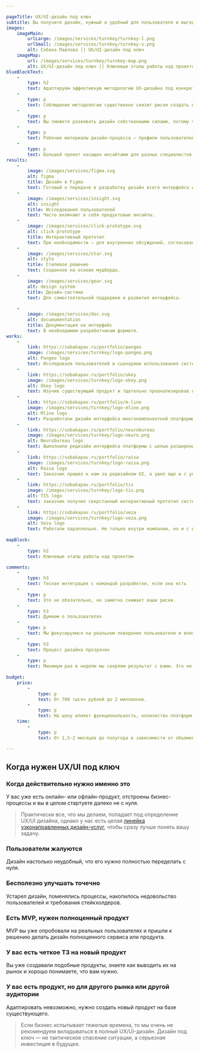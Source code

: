 ```yaml
---

pageTitle: UX/UI-дизайн под ключ
subtitle: Вы получите дизайн, нужный и удобный для пользователя и выгодный бизнесу. Мы создадим его для вас по методологии UX-проектирования.
images:
    imageMain:
        urlLarge: /images/services/turnkey/turnkey-l.png 
        urlSmall: /images/services/turnkey/turnkey-s.png
        alt: Собака Павлова || UX/UI-дизайн под ключ
    imageMap:
        url: /images/services/turnkey/turnkey-map.png
        alt: UX/UI-дизайн под ключ || Ключевые этапы работы над проектом
blueBlockText:
    -
        type: h2
        text: Адаптируем эффективную методологию UX-дизайна под конкретно вашу задачу с учетом всей специфики и нюансов
    -
        type: p
        text: Соблюдение методологии существенно снизит риски создать продукт, не нужный пользователю или проигрывающий конкурентам.
    -
        type: p
        text: Вы сможете развивать дизайн собственными силами, потому что у вас будет дизайн-система и часть экспертизы, полученной вашей командой в ходе регулярных обсуждений.
    -
        type: p
        text: Рабочие материалы дизайн-процесса — профили пользователей, описание бизнес-процессов, результаты исследований пользователей — часто используют в маркетинге.
    -
        type: p
        text: Большой проект насыщен инсайтами для разных специалистов с вашей стороны.
results:
    -
        image: /images/services/figma.svg
        alt: figma
        title: Дизайн в Figma
        text: Готовый к передаче в разработку дизайн всего интерфейса или его части.
    -
        image: /images/services/insight.svg
        alt: insight
        title: Исследования пользователей
        text: Часто включают в себя продуктовые инсайты.
    -
        image: /images/services/click-prototype.svg
        alt: click prototype
        title: Интерактивный прототип
        text: При необходимости — для внутренних обсуждений, согласований, тестирования. 
    -   
        image: /images/services/star.svg
        alt: style
        title: Стилевое решение
        text: Созданное на основе мудборда.   
    -   
        image: /images/services/gear.svg
        alt: design system
        title: Дизайн-система
        text: Для самостоятельной поддержки и развития интерфейса.  
    
    -   
        image: /images/services/doc.svg
        alt: documumentation
        title: Документация на интерфейс
        text: В необходимом разработчикам формате.
works:
    -
        link: https://sobakapav.ru/portfolio/pangeo
        image: /images/services/turnkey/logo-pangeo.png
        alt: Pangeo logo
        text: Исследовали пользователей и сценариии использования системы, перепроектировали в новой визуальной стилистике.
    -
        link: https://sobakapav.ru/portfolio/okey
        image: /images/services/turnkey/logo-okey.png
        alt: Okey logo
        text: Изучив существующий продукт и тщательно проанализировав конкурентов разработали прототипы приложения для торговой сети.
    -
        link: https://sobakapav.ru/portfolio/m-line
        image: /images/services/turnkey/logo-mline.png
        alt: Mline logo
        text: Разработали дизайн интерфейса многокомпонентной платформы для дистанционного наблюдения пациентов с гипертонией.
    -
        link: https://sobakapav.ru/portfolio/neurobureau
        image: /images/services/turnkey/logo-neuro.png
        alt: Neurobureau logo
        text: Выполнили редизайн интерфейса платформы с целью расширения бизнеса.
    -
        link: https://sobakapav.ru/portfolio/raisa
        image: /images/services/turnkey/logo-raisa.png
        alt: Raisa logo
        text: Заказчик пришел к нам за редизайном UI, а ушел еще и с улучшенным пользовательским опытом.
    -
        link: https://sobakapav.ru/portfolio/tis
        image: /images/services/turnkey/logo-tis.png
        alt: TIS logo
        text: заказчик получил сверстанный интерактивный прототип системы, протестированный врачами и позволяющий презентовать продукт еще на стадии разработки.
    -
        link: https://sobakapav.ru/portfolio/veza
        image: /images/services/turnkey/logo-veza.png
        alt: Veza logo
        text: Работали параллельно. Не только внутри компании, но и с внешними разработчиками.
        
mapBlock:
    -
        type: h2
        text: Ключевые этапы работы над проектом

comments:
    -
        type: h3
        text: Тесная интеграция с командой разработки, если она есть
    -
        type: p
        text: Это не обязательно, но заметно снижает ваши риски.
    -
        type: h3
        text: Думаем о пользователях
    -
        type: p
        text: Мы фокусируемся на реальном поведения пользователи и вписываем его в контекст требований бизнеса и технических ограничений.
    -
        type: h3
        text: Процесс дизайна прозрачен
    -
        type: p
        text: Минимум раз в неделю мы сверяем результат с вами. Это не отчет, а важная часть процесса работы над интерфейсом.
   
budget:
    price:
        -
            type: p
            text: От 700 тысяч рублей до 2 миллионов.
        -
            type: p
            text: На цену влияет функциональность, количество платформ и пользовательских ролей, сложность задачи
    time:
        -
            type: p
            text: От 1,5-2 месяцев до полугода в зависимости от объемов работы.      

---
```


## Когда нужен UX/UI под ключ

### Когда действительно нужно именно это

У вас уже есть онлайн- или офлайн-продукт, отстроены бизнес-процессы и вы в целом стартуете далеко не с нуля. 

> Практически все, что мы делаем, попадает под определение UX/UI дизайна, однако у нас есть целая [линейка узконаправленных дизайн-услуг](/services), чтобы сразу лучше понять вашу задачу.

### Пользователи жалуются

Дизайн настолько неудобный, что его нужно полностью переделать с нуля.

### Бесполезно улучшать точечно

Устарел дизайн, поменялись процессы, накопилось недовольство пользователей и требования стейкхолдеров. 

### Есть MVP, нужен полноценный продукт

MVP вы уже опробовали на реальных пользователях и пришли к решению делать дизайн полноценного сервиса или продукта.

### У вас есть четкое ТЗ на новый продукт

Вы уже создавали подобные продукты, знаете как выводить их на рынок и хорошо понимаете, что вам нужно.

### У вас есть продукт, но для другого рынка или другой аудитории

Адаптировать невозможно, нужно создать новый продукт на базе существующего.

> Если бизнес испытывает тяжелые времена, то мы очень не рекомендуем вкладываться в полный UX/UI-дизайн. Дизайн под ключ — не тактическое спасение ситуации, а серьезная инвестиция в будущее.
